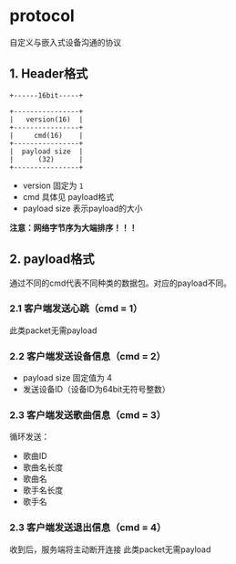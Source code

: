 # protocol

自定义与嵌入式设备沟通的协议

## 1. Header格式

```
+------16bit-----+

+----------------+
|   version(16)  |
+----------------+
|     cmd(16)    |
+----------------+
|  payload size  |
|      (32)      |
+----------------+
```

- version 固定为 `1`
- cmd 具体见 payload格式
- payload size 表示payload的大小

**注意：网络字节序为大端排序！！！**

## 2. payload格式

通过不同的cmd代表不同种类的数据包。对应的payload不同。

### 2.1 客户端发送心跳（cmd = 1）

此类packet无需payload

### 2.2 客户端发送设备信息（cmd = 2）

- payload size 固定值为 4
- 发送设备ID（设备ID为64bit无符号整数）

### 2.3 客户端发送歌曲信息（cmd = 3）

循环发送：
- 歌曲ID
- 歌曲名长度
- 歌曲名
- 歌手名长度
- 歌手名

### 2.3 客户端发送退出信息（cmd = 4）

收到后，服务端将主动断开连接
此类packet无需payload
